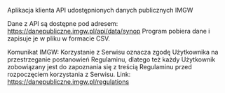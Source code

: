 Aplikacja klienta API udostępnionych danych publicznych IMGW

Dane z API są dostępne pod adresem: https://danepubliczne.imgw.pl/api/data/synop
Program pobiera dane i zapisuje je w pliku w formacie CSV.

Komunikat IMGW: Korzystanie z Serwisu oznacza zgodę Użytkownika na przestrzeganie postanowień Regulaminu, 
dlatego też każdy Użytkownik zobowiązany jest do zapoznania się z treścią Regulaminu przed rozpoczęciem 
korzystania z Serwisu. Link: https://danepubliczne.imgw.pl/regulations
